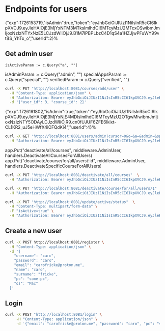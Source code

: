 # Endpoints for users

{"exp":1726153719,"isAdmin":true,"token":"eyJhbGciOiJIUzI1NiIsInR5cCI6IkpXVCJ9.eyJleHAiOjE3MjYxNTM3MTksImlhdCI6MTcyMzU2MTcxOSwibmJmIjoxNzIzNTYxNzE5LCJzdWIiOjJ9.B1M7lPBPLbzC4D1qS4a1HZJjwPFuWY99vtBS_YhTo_o","userId":2}%

## Get admin user 
	isActiveParam := c.Query("a", "")
  isAdminParam := c.Query("admin", "")
  specialAppsParam := c.Query("special", "")
  verifiedParam := c.Query("verified", "")


```bash
curl -X PUT "http://localhost:8081/courses/add/user" \
  -H "Content-Type: application/json" \
  -H "Authorization: Bearer eyJhbGciOiJIUzI1NiIsInR5cCI6IkpXVCJ9.eyJleHAiOjE3MjYxNjE4MDIsImlhdCI6MTcyMzU2OTgwMiwibmJmIjoxNzIzNTY5ODAyLCJzdWIiOjR9.cn0fUJUF6ZFE6Iklxt-CL1KR2_uJ5eHWfX4iOFQdKi4" \
  -d '{"user_id": 3, "course_id": 2}'
  ```

{"exp":1726161802,"isAdmin":true,"token":"eyJhbGciOiJIUzI1NiIsInR5cCI6IkpXVCJ9.eyJleHAiOjE3MjYxNjE4MDIsImlhdCI6MTcyMzU2OTgwMiwibmJmIjoxNzIzNTY5ODAyLCJzdWIiOjR9.cn0fUJUF6ZFE6Iklxt-CL1KR2_uJ5eHWfX4iOFQdKi4","userId":4}%

```bash
curl -X GET "http://localhost:8081/users/admin?cursor=0&q=&a=&admin=&special=&verified="  \
  -H "Authorization: Bearer eyJhbGciOiJIUzI1NiIsInR5cCI6IkpXVCJ9.eyJleHAiOjE3MjYxNjE4MDIsImlhdCI6MTcyMzU2OTgwMiwibmJmIjoxNzIzNTY5ODAyLCJzdWIiOjR9.cn0fUJUF6ZFE6Iklxt-CL1KR2_uJ5eHWfX4iOFQdKi4" | jq
```

  app.Put("deactivate/all/courses", middleware.AdminUser, handlers.DeactivateAllCoursesForAllUsers)
  app.Put("deactivate/course/for/all/users/:id", middleware.AdminUser, handlers.DeactivateSpecificCourseForAllUsers)

```bash
curl -X PUT "http://localhost:8081/deactivate/all/courses"  \
  -H "Authorization: Bearer eyJhbGciOiJIUzI1NiIsInR5cCI6IkpXVCJ9.eyJleHAiOjE3MjYxNjE4MDIsImlhdCI6MTcyMzU2OTgwMiwibmJmIjoxNzIzNTY5ODAyLCJzdWIiOjR9.cn0fUJUF6ZFE6Iklxt-CL1KR2_uJ5eHWfX4iOFQdKi4" 
```

```bash
curl -X PUT "http://localhost:8081/deactivate/course/for/all/users/1"  \
  -H "Authorization: Bearer eyJhbGciOiJIUzI1NiIsInR5cCI6IkpXVCJ9.eyJleHAiOjE3MjYxNjE4MDIsImlhdCI6MTcyMzU2OTgwMiwibmJmIjoxNzIzNTY5ODAyLCJzdWIiOjR9.cn0fUJUF6ZFE6Iklxt-CL1KR2_uJ5eHWfX4iOFQdKi4" 
```

```bash
curl -X PUT "http://localhost:8081/update/active/status"  \
  -H "Content-Type: multipart/form-data" \
  -F "isActive=true" \
  -H "Authorization: Bearer eyJhbGciOiJIUzI1NiIsInR5cCI6IkpXVCJ9.eyJleHAiOjE3MjYxNjE4MDIsImlhdCI6MTcyMzU2OTgwMiwibmJmIjoxNzIzNTY5ODAyLCJzdWIiOjR9.cn0fUJUF6ZFE6Iklxt-CL1KR2_uJ5eHWfX4iOFQdKi4" 
```

## Create a new user
```bash
curl -X POST http://localhost:8081/register \
  -H "Content-Type: application/json" \
  -d '{
    "username": "caro",
    "password": "caro",
    "email": "carofricke@proton.me",
    "name": "caro",
    "surname": "fricke",
    "pc": "some-pc",
    "os": "Mac"
  }'
```
## Login
```bash
curl -X POST "http://localhost:8081/login" \
     -H "Content-Type: application/json" \
     -d '{"email": "carofricke@proton.me", "password": "caro", "pc": "some-pc"}'
```
